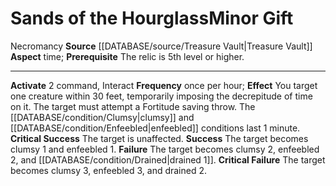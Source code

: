 ﻿---
id: '104'
item_category: Relics
name: Sands of the Hourglass
prerequisite: The relic is 5th level or higher.
rarity: Common
school: Necromancy
source: '[[DATABASE/source/Treasure Vault|Treasure Vault]]'
trait:
- '[[DATABASE/trait/Necromancy|Necromancy]]'
type: Relic Minor Gift

---
# Sands of the Hourglass<span class="item-type">Minor Gift</span>

<span class="item-trait">Necromancy</span>
**Source** [[DATABASE/source/Treasure Vault|Treasure Vault]] 
**Aspect** time; **Prerequisite** The relic is 5th level or higher.

---
**Activate** <span class="action-icon">2</span> command, Interact **Frequency** once per hour; **Effect** You target one creature within 30 feet, temporarily imposing the decrepitude of time on it. The target must attempt a Fortitude saving throw. The [[DATABASE/condition/Clumsy|clumsy]] and [[DATABASE/condition/Enfeebled|enfeebled]] conditions last 1 minute.
**Critical Success** The target is unaffected.
**Success** The target becomes clumsy 1 and enfeebled 1.
**Failure** The target becomes clumsy 2, enfeebled 2, and [[DATABASE/condition/Drained|drained 1]].
**Critical Failure** The target becomes clumsy 3, enfeebled 3, and drained 2.
